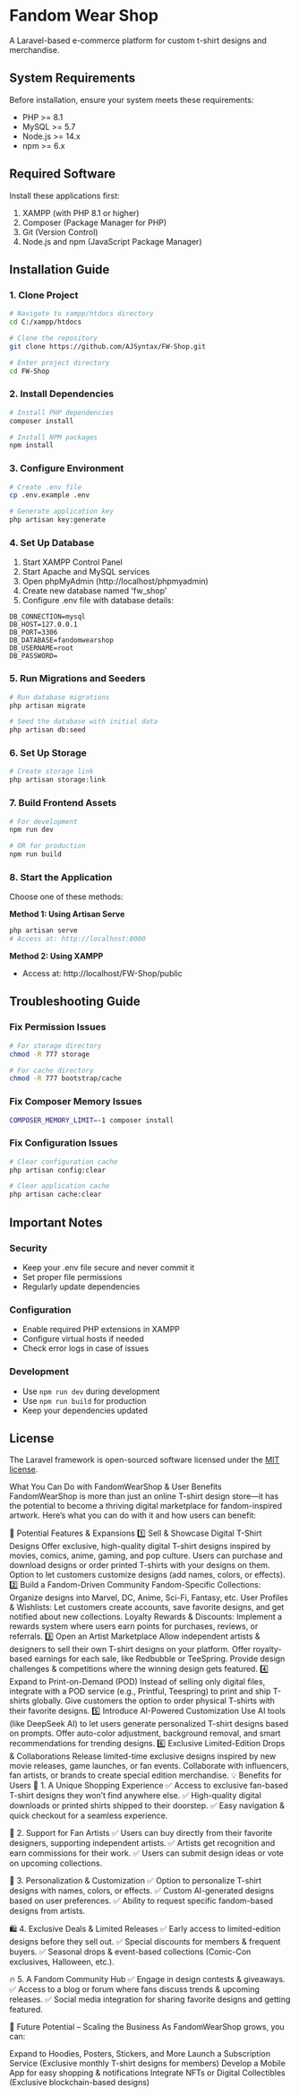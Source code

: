 # Fandom Wear Shop

A Laravel-based e-commerce platform for custom t-shirt designs and merchandise.

## System Requirements

Before installation, ensure your system meets these requirements:
- PHP >= 8.1
- MySQL >= 5.7
- Node.js >= 14.x
- npm >= 6.x

## Required Software

Install these applications first:
1. XAMPP (with PHP 8.1 or higher)
2. Composer (Package Manager for PHP)
3. Git (Version Control)
4. Node.js and npm (JavaScript Package Manager)

## Installation Guide

### 1. Clone Project
```bash
# Navigate to xampp/htdocs directory
cd C:/xampp/htdocs

# Clone the repository
git clone https://github.com/AJSyntax/FW-Shop.git

# Enter project directory
cd FW-Shop
```

### 2. Install Dependencies
```bash
# Install PHP dependencies
composer install

# Install NPM packages
npm install
```

### 3. Configure Environment
```bash
# Create .env file
cp .env.example .env

# Generate application key
php artisan key:generate
```

### 4. Set Up Database
1. Start XAMPP Control Panel
2. Start Apache and MySQL services
3. Open phpMyAdmin (http://localhost/phpmyadmin)
4. Create new database named 'fw_shop'
5. Configure .env file with database details:
```env
DB_CONNECTION=mysql
DB_HOST=127.0.0.1
DB_PORT=3306
DB_DATABASE=fandomwearshop
DB_USERNAME=root
DB_PASSWORD=
```

### 5. Run Migrations and Seeders
```bash
# Run database migrations
php artisan migrate

# Seed the database with initial data
php artisan db:seed
```

### 6. Set Up Storage
```bash
# Create storage link
php artisan storage:link
```

### 7. Build Frontend Assets
```bash
# For development
npm run dev

# OR for production
npm run build
```

### 8. Start the Application
Choose one of these methods:

**Method 1: Using Artisan Serve**
```bash
php artisan serve
# Access at: http://localhost:8000
```

**Method 2: Using XAMPP**
- Access at: http://localhost/FW-Shop/public

## Troubleshooting Guide

### Fix Permission Issues
```bash
# For storage directory
chmod -R 777 storage

# For cache directory
chmod -R 777 bootstrap/cache
```

### Fix Composer Memory Issues
```bash
COMPOSER_MEMORY_LIMIT=-1 composer install
```

### Fix Configuration Issues
```bash
# Clear configuration cache
php artisan config:clear

# Clear application cache
php artisan cache:clear
```

## Important Notes

### Security
- Keep your .env file secure and never commit it
- Set proper file permissions
- Regularly update dependencies

### Configuration
- Enable required PHP extensions in XAMPP
- Configure virtual hosts if needed
- Check error logs in case of issues

### Development
- Use `npm run dev` during development
- Use `npm run build` for production
- Keep your dependencies updated

## License

The Laravel framework is open-sourced software licensed under the [MIT license](https://opensource.org/licenses/MIT).

What You Can Do with FandomWearShop & User Benefits
FandomWearShop is more than just an online T-shirt design store—it has the potential to become a thriving digital marketplace for fandom-inspired artwork. Here’s what you can do with it and how users can benefit:

🚀 Potential Features & Expansions
1️⃣ Sell & Showcase Digital T-Shirt Designs
Offer exclusive, high-quality digital T-shirt designs inspired by movies, comics, anime, gaming, and pop culture.
Users can purchase and download designs or order printed T-shirts with your designs on them.
Option to let customers customize designs (add names, colors, or effects).
2️⃣ Build a Fandom-Driven Community
Fandom-Specific Collections: Organize designs into Marvel, DC, Anime, Sci-Fi, Fantasy, etc.
User Profiles & Wishlists: Let customers create accounts, save favorite designs, and get notified about new collections.
Loyalty Rewards & Discounts: Implement a rewards system where users earn points for purchases, reviews, or referrals.
3️⃣ Open an Artist Marketplace
Allow independent artists & designers to sell their own T-shirt designs on your platform.
Offer royalty-based earnings for each sale, like Redbubble or TeeSpring.
Provide design challenges & competitions where the winning design gets featured.
4️⃣ Expand to Print-on-Demand (POD)
Instead of selling only digital files, integrate with a POD service (e.g., Printful, Teespring) to print and ship T-shirts globally.
Give customers the option to order physical T-shirts with their favorite designs.
5️⃣ Introduce AI-Powered Customization
Use AI tools (like DeepSeek AI) to let users generate personalized T-shirt designs based on prompts.
Offer auto-color adjustment, background removal, and smart recommendations for trending designs.
6️⃣ Exclusive Limited-Edition Drops & Collaborations
Release limited-time exclusive designs inspired by new movie releases, game launches, or fan events.
Collaborate with influencers, fan artists, or brands to create special edition merchandise.
💡 Benefits for Users
🛒 1. A Unique Shopping Experience
✅ Access to exclusive fan-based T-shirt designs they won’t find anywhere else.
✅ High-quality digital downloads or printed shirts shipped to their doorstep.
✅ Easy navigation & quick checkout for a seamless experience.

🎨 2. Support for Fan Artists
✅ Users can buy directly from their favorite designers, supporting independent artists.
✅ Artists get recognition and earn commissions for their work.
✅ Users can submit design ideas or vote on upcoming collections.

🌟 3. Personalization & Customization
✅ Option to personalize T-shirt designs with names, colors, or effects.
✅ Custom AI-generated designs based on user preferences.
✅ Ability to request specific fandom-based designs from artists.

🛍️ 4. Exclusive Deals & Limited Releases
✅ Early access to limited-edition designs before they sell out.
✅ Special discounts for members & frequent buyers.
✅ Seasonal drops & event-based collections (Comic-Con exclusives, Halloween, etc.).

🔥 5. A Fandom Community Hub
✅ Engage in design contests & giveaways.
✅ Access to a blog or forum where fans discuss trends & upcoming releases.
✅ Social media integration for sharing favorite designs and getting featured.

🔮 Future Potential – Scaling the Business
As FandomWearShop grows, you can:

Expand to Hoodies, Posters, Stickers, and More
Launch a Subscription Service (Exclusive monthly T-shirt designs for members)
Develop a Mobile App for easy shopping & notifications
Integrate NFTs or Digital Collectibles (Exclusive blockchain-based designs)
